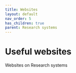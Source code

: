 ```yaml
---
title: Websites
layout: default
nav_order: 5
has_children: true
parent: Research systems
---
```


# Useful websites

Websites on Research systems
